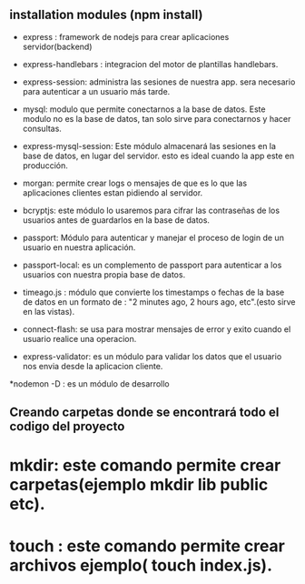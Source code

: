 ## installation modules (npm install)
* express : framework de nodejs para crear aplicaciones servidor(backend)
* express-handlebars : integracion del motor de plantillas handlebars.
* express-session: administra las sesiones de nuestra app. sera necesario para autenticar a un usuario más tarde.

* mysql: modulo que permite conectarnos a la base de datos. Este modulo no es la base de datos, tan solo sirve para conectarnos y hacer consultas.

* express-mysql-session: Este módulo almacenará las sesiones en la base de datos, en lugar del servidor. esto es ideal cuando la app este en producción.

* morgan: permite crear logs o mensajes de que es lo que las aplicaciones clientes estan pidiendo al servidor.

* bcryptjs: este módulo lo usaremos para cifrar las contraseñas de los usuarios antes de guardarlos en la base de datos.

* passport: Módulo para autenticar y manejar el proceso de login de un usuario en nuestra aplicación.

* passport-local: es un complemento de passport para autenticar a los usuarios con nuestra propia base de datos.

* timeago.js : módulo que convierte los timestamps o fechas de la base de datos en un formato de : "2 minutes ago, 2 hours ago, etc".(esto sirve en las vistas).

* connect-flash: se usa para mostrar mensajes de error y exito cuando el usuario realice una operacion.

* express-validator: es un módulo para validar los datos que el usuario nos envia desde la aplicacion cliente.

*nodemon -D : es un módulo de desarrollo

## Creando carpetas donde se encontrará todo el codigo del proyecto

# mkdir: este comando permite crear carpetas(ejemplo mkdir lib public etc).
# touch : este comando permite crear archivos ejemplo( touch index.js).


